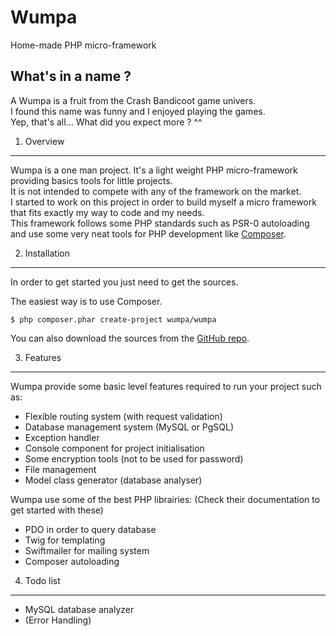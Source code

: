 Wumpa
=====
Home-made PHP micro-framework

What's in a name ?
-----
A Wumpa is a fruit from the Crash Bandicoot game univers.  
I found this name was funny and I enjoyed playing the games.  
Yep, that's all... What did you expect more ? ^^

1) Overview
-----
Wumpa is a one man project. It's a light weight PHP micro-framework providing basics tools for little projects.  
It is not intended to compete with any of the framework on the market.  
I started to work on this project in order to build myself a micro framework that fits exactly my way to code and my needs.  
This framework follows some PHP standards such as PSR-0 autoloading and use some very neat tools for PHP development like [Composer](https://getcomposer.org "Composer").

2) Installation
-----
In order to get started you just need to get the sources.

The easiest way is to use Composer.

	$ php composer.phar create-project wumpa/wumpa

You can also download the sources from the [GitHub repo](https://github.com/4nthrx/wumpa "Wumpa repo on GitHub").

3) Features
-----
Wumpa provide some basic level features required to run your project such as:
- Flexible routing system (with request validation)
- Database management system (MySQL or PgSQL)
- Exception handler
- Console component for project initialisation
- Some encryption tools (not to be used for password)
- File management
- Model class generator (database analyser)

Wumpa use some of the best PHP librairies: (Check their documentation to get started with these)
- PDO in order to query database
- Twig for templating
- Swiftmailer for mailing system
- Composer autoloading

4) Todo list
-----
- MySQL database analyzer
- (Error Handling)
